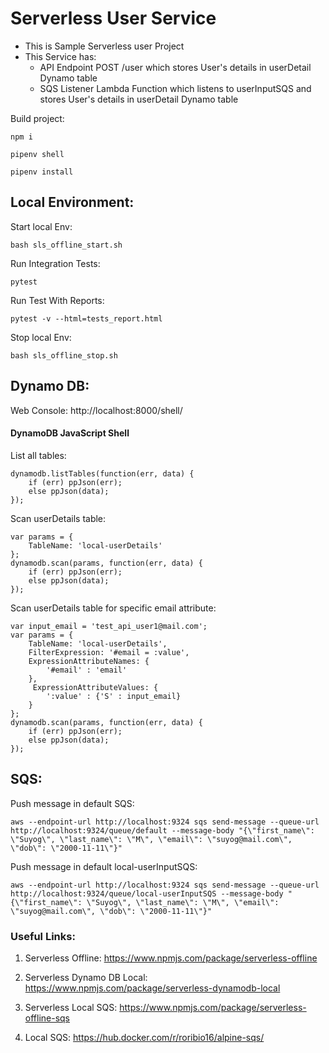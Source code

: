 # Serverless User Service

- This is Sample Serverless user Project
- This Service has:
    - API Endpoint POST /user which stores User's details in userDetail Dynamo table
    - SQS Listener Lambda Function which listens to userInputSQS and stores User's details in userDetail Dynamo table

Build project:

```
npm i

pipenv shell

pipenv install
```

## Local Environment:

Start local Env:

```
bash sls_offline_start.sh
```

Run Integration Tests:

```
pytest
```

Run Test With Reports:

```
pytest -v --html=tests_report.html

```

Stop local Env:

```
bash sls_offline_stop.sh
```

## Dynamo DB:

Web Console: http://localhost:8000/shell/

#### DynamoDB JavaScript Shell
List all tables:

```
dynamodb.listTables(function(err, data) {
    if (err) ppJson(err); 
    else ppJson(data); 
});
```

Scan userDetails table:

```
var params = {
    TableName: 'local-userDetails'
};
dynamodb.scan(params, function(err, data) {
    if (err) ppJson(err); 
    else ppJson(data);
});
```

Scan userDetails table for specific email attribute:

```
var input_email = 'test_api_user1@mail.com';
var params = {
    TableName: 'local-userDetails',
    FilterExpression: '#email = :value',
    ExpressionAttributeNames: { 
        '#email' : 'email'
    },
     ExpressionAttributeValues: {   
        ':value' : {'S' : input_email}
    }
};
dynamodb.scan(params, function(err, data) {
    if (err) ppJson(err); 
    else ppJson(data);
});
```

## SQS:

Push message in default SQS:

```
aws --endpoint-url http://localhost:9324 sqs send-message --queue-url http://localhost:9324/queue/default --message-body "{\"first_name\": \"Suyog\", \"last_name\": \"M\", \"email\": \"suyog@mail.com\", \"dob\": \"2000-11-11\"}"

```

Push message in default local-userInputSQS:

```
aws --endpoint-url http://localhost:9324 sqs send-message --queue-url http://localhost:9324/queue/local-userInputSQS --message-body "{\"first_name\": \"Suyog\", \"last_name\": \"M\", \"email\": \"suyog@mail.com\", \"dob\": \"2000-11-11\"}"

```

### Useful Links:
1. Serverless Offline:
   https://www.npmjs.com/package/serverless-offline

2. Serverless Dynamo DB Local: https://www.npmjs.com/package/serverless-dynamodb-local

3. Serverless Local SQS: https://www.npmjs.com/package/serverless-offline-sqs

4. Local SQS: https://hub.docker.com/r/roribio16/alpine-sqs/